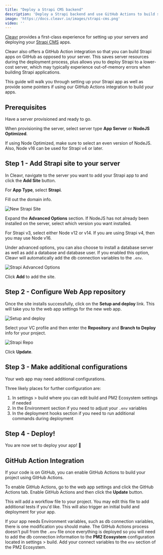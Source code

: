 ```yaml
---
title: "Deploy a Strapi CMS backend"
description: 'Deploy a Strapi backend and use GitHub Actions to build so you can host on a lower cost server.'
image: 'https://docs.cleavr.io/images/strapi-cms.png'
video: ''
---
```


[Cleavr](https://cleavr.io) provides a first-class experience for setting up your servers and deploying your [Strapi CMS](https://strapi.io/) apps. 

<base-point>
Cleavr also offers a GitHub Action integration so that you can build Strapi apps on GitHub as opposed to your server. This saves server resources during the deployment process, plus allows you to 
deploy Strapi to a lower-cost server, which may typically experience out-of-memory errors when building Strapi applications. 
</base-point>

This guide will walk you through setting up your Strapi app as well as provide some pointers if using our GitHub Actions integration to build your apps. 

## Prerequisites

Have a server provisioned and ready to go. 

When provisioning the server, select server type **App Server** or **NodeJS Optimized**. 

<base-info>
If using Node Optimized, make sure to select an even version of NodeJS. Also, Node v16 can be used for Strapi v4 or later.
</base-info>


## Step 1 - Add Strapi site to your server

In Cleavr, navigate to the server you want to add your Strapi app to and click the **Add Site** button. 

For **App Type**, select **Strapi**. 

Fill out the domain info. 

![New Strapi Site](/images/strapi/new-strapi-site.png)

Expand the **Advanced Options** section. If NodeJS has not already been installed on the server, select which version you want installed. 

For Strapi v3, select either Node v12 or v14. If you are using Strapi v4, then you may use Node v16. 

Under advanced options, you can also choose to install a database server as well as add a database and database user. If you enabled this option, Cleavr will automatically add the db connection variables to the `.env`.

![Strapi Advanced Options](/images/strapi/strapi-advanced-options.png)

Click **Add** to add the site.  

## Step 2 - Configure Web App repository

Once the site installs successfully, click on the **Setup and deploy** link. This will take you to the web app settings for the new web app. 

![Setup and deploy](/images/strapi/setup-deploy.png)

Select your VC profile and then enter the **Repository** and **Branch to Deploy** info for your project. 

![Strapi Repo](/images/strapi/code-repo.png)

Click **Update**. 

## Step 3 - Make additional configurations

Your web app may need additional configurations. 

Three likely places for further configuration are:
 
1. In settings > build where you can edit build and PM2 Ecosystem settings if needed
1. In the Environment section if you need to adjust your `.env` variables
1. In the deployment hooks section if you need to run additional commands during deployment

## Step 4 - Deploy! 

You are now set to deploy your app! 🚀

## GitHub Action Integration

If your code is on GitHub, you can enable GitHub Actions to build your project using GitHub Actions. 

To enable GitHub Actions, go to the web app settings and click the GitHub Actions tab. Enable GitHub Actions and then click the **Update** button. 

This will add a workflow file to your project. You may edit this file to add additional tests if you'd like. This will also trigger an initial build and deployment for your app. 

If your app needs Environment variables, such as db connection variables, there is one modification you should make. The GitHub Actions process doesn't pull from the `.env` file once everything is deployed so you will need to add the db connection information to the **PM2 Ecosystem** configuration located in settings > build.
Add your connect variables to the `env` section of the PM2 Ecosystem. 

